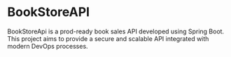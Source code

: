 # BookStoreAPI
BookStoreApi is a prod-ready book sales API developed using Spring Boot. This project aims to provide a secure and scalable API integrated with modern DevOps processes.
